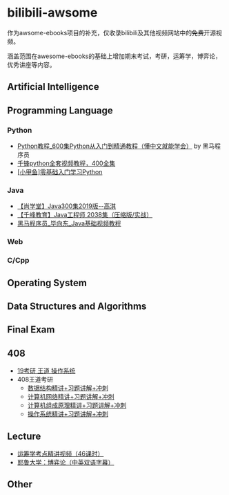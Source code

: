 # bilibili-awsome
作为awsome-ebooks项目的补充，仅收录bilibili及其他视频网站中的~~免费~~开源视频。

涵盖范围在awesome-ebooks的基础上增加期末考试，考研，运筹学，博弈论，优秀讲座等内容。

## Artificial Intelligence

## Programming Language
### Python
- [Python教程_600集Python从入门到精通教程（懂中文就能学会）](https://www.bilibili.com/video/av14184325?from=search&seid=3408216665157476102) by 黑马程序员
- [千锋python全套视频教程，400全集](https://www.bilibili.com/video/av19956343?from=search&seid=3408216665157476102)
- [[小甲鱼]零基础入门学习Python](https://www.bilibili.com/video/av4050443?from=search&seid=11505434264789025700)

### Java
- [【尚学堂】Java300集2019版--高淇](https://www.bilibili.com/video/av29306544?from=search&seid=3408216665157476102)
- [【千峰教育】Java工程师 2038集（压缩版/实战）](https://www.bilibili.com/video/av47441209?from=search&seid=6857057467750107120)
- [黑马程序员_毕向东_Java基础视频教程](https://www.bilibili.com/video/av33655233?from=search&seid=6857057467750107120)
### Web

### C/Cpp


## Operating System

## Data Structures and Algorithms

## Final Exam

## 408
- [19考研 王道 操作系统](https://www.bilibili.com/video/av31584226?from=search&seid=4872763619936383919)
- 408王道考研
  - [数据结构精讲+习题讲解+冲刺](https://www.bilibili.com/video/av36895433?from=search&seid=4872763619936383919)
  - [计算机网络精讲+习题讲解+冲刺](https://www.bilibili.com/video/av40248430?from=search&seid=4872763619936383919)
  - [计算机组成原理精讲+习题讲解+冲刺](https://www.bilibili.com/video/av39642369?from=search&seid=4872763619936383919)
  - [操作系统精讲+习题讲解+冲刺](https://www.bilibili.com/video/av40250778?from=search&seid=4872763619936383919)
## Lecture
- [运筹学考点精讲视频（46课时）](https://www.bilibili.com/video/av17640911?from=search&seid=10061939977698871693)
- [耶鲁大学：博弈论（中英双语字幕）](https://www.bilibili.com/video/av41333177?from=search&seid=13519059917002755793)

## Other
